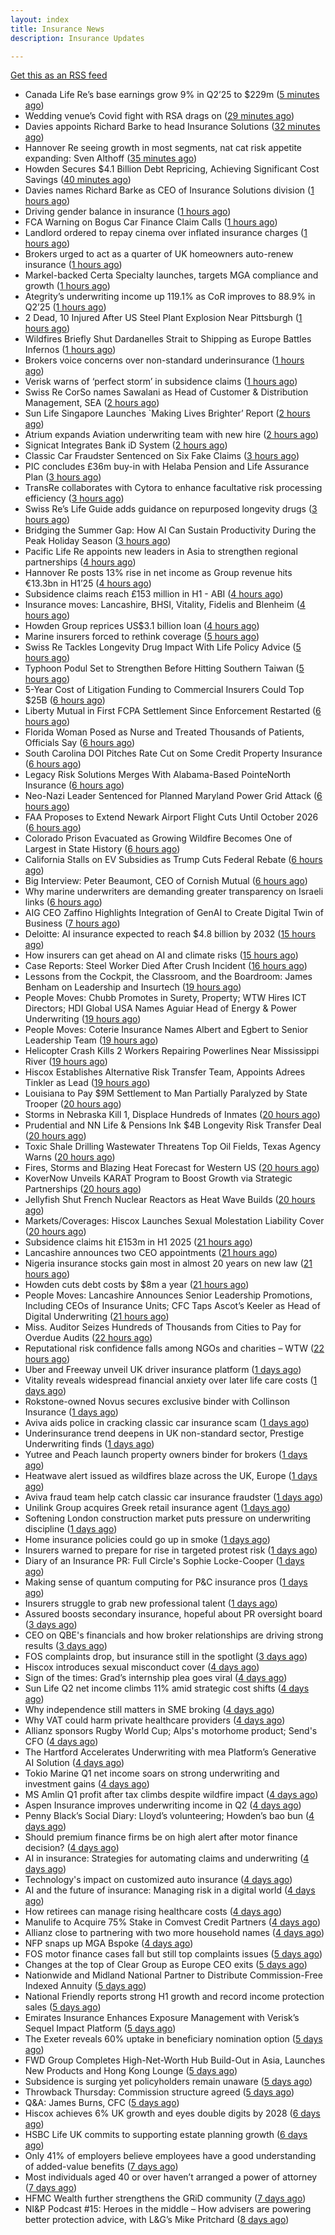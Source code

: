 ```yaml
---
layout: index
title: Insurance News
description: Insurance Updates

---
```


[Get this as an RSS feed](/insurance.rss)

<!-- news_marker starts -->
- Canada Life Re’s base earnings grow 9% in Q2’25 to $229m ([5 minutes ago](https://www.reinsurancene.ws/canada-life-res-base-earnings-grow-9-in-q225-to-229m/))
- Wedding venue’s Covid fight with RSA drags on ([29 minutes ago](https://www.postonline.co.uk/commercial/7958873/wedding-venue%E2%80%99s-covid-fight-with-rsa-drags-on))
- Davies appoints Richard Barke to head Insurance Solutions ([32 minutes ago](https://www.insurancebusinessmag.com/uk/news/breaking-news/davies-appoints-richard-barke-to-head-insurance-solutions-545841.aspx))
- Hannover Re seeing growth in most segments, nat cat risk appetite expanding: Sven Althoff ([35 minutes ago](https://www.reinsurancene.ws/hannover-re-seeing-growth-in-most-segments-nat-cat-risk-appetite-expanding-sven-althoff/))
- Howden Secures $4.1 Billion Debt Repricing, Achieving Significant Cost Savings ([40 minutes ago](https://www.insurtechinsights.com/howden-secures-4-1-billion-debt-repricing-achieving-significant-cost-savings/))
- Davies names Richard Barke as CEO of Insurance Solutions division ([1 hours ago](https://www.reinsurancene.ws/davies-names-richard-barke-as-ceo-of-insurance-solutions-division/))
- Driving gender balance in insurance ([1 hours ago](https://www.insurancebusinessmag.com/uk/news/breaking-news/driving-gender-balance-in-insurance-545839.aspx))
- FCA Warning on Bogus Car Finance Claim Calls ([1 hours ago](https://insurance-edge.net/2025/08/12/fca-warning-on-bogus-car-finance-claim-calls/))
- Landlord ordered to repay cinema over inflated insurance charges ([1 hours ago](https://www.insurancebusinessmag.com/uk/news/legal-insights/landlord-ordered-to-repay-cinema-over-inflated-insurance-charges-545828.aspx))
- Brokers urged to act as a quarter of UK homeowners auto-renew insurance ([1 hours ago](https://www.insurancebusinessmag.com/uk/news/property-insurance/brokers-urged-to-act-as-a-quarter-of-uk-homeowners-autorenew-insurance-545833.aspx))
- Markel-backed Certa Specialty launches, targets MGA compliance and growth ([1 hours ago](https://www.insurancebusinessmag.com/uk/news/breaking-news/markelbacked-certa-specialty-launches-targets-mga-compliance-and-growth-545826.aspx))
- Ategrity’s underwriting income up 119.1% as CoR improves to 88.9% in Q2’25 ([1 hours ago](https://www.reinsurancene.ws/ategritys-underwriting-income-up-119-1-as-cor-improves-to-88-9-in-q225/))
- 2 Dead, 10 Injured After US Steel Plant Explosion Near Pittsburgh ([1 hours ago](https://www.insurancejournal.com/news/east/2025/08/12/835339.htm))
- Wildfires Briefly Shut Dardanelles Strait to Shipping as Europe Battles Infernos ([1 hours ago](https://www.insurancejournal.com/news/international/2025/08/12/835363.htm))
- Brokers voice concerns over non-standard underinsurance ([1 hours ago](https://www.postonline.co.uk/broker/7958868/brokers-voice-concerns-over-non-standard-underinsurance))
- Verisk warns of ‘perfect storm’ in subsidence claims ([1 hours ago](https://www.postonline.co.uk/news/7958874/verisk-warns-of-%E2%80%98perfect-storm%E2%80%99-in-subsidence-claims))
- Swiss Re CorSo names Sawalani as Head of Customer & Distribution Management, SEA ([2 hours ago](https://www.reinsurancene.ws/swiss-re-corso-names-sawalani-as-head-of-customer-distribution-management-sea/))
- Sun Life Singapore Launches `Making Lives Brighter’ Report ([2 hours ago](https://insurance-edge.net/2025/08/12/sun-life-singapore-launches-making-lives-brighter-report/))
- Atrium expands Aviation underwriting team with new hire ([2 hours ago](https://www.reinsurancene.ws/atrium-expands-aviation-underwriting-team-with-new-hire/))
- Signicat Integrates Bank iD System ([2 hours ago](https://insurance-edge.net/2025/08/12/signicat-integrates-bank-id-system/))
- Classic Car Fraudster Sentenced on Six Fake Claims ([3 hours ago](https://insurance-edge.net/2025/08/12/classic-car-fraudster-sentenced-on-six-fake-claims/))
- PIC concludes £36m buy-in with Helaba Pension and Life Assurance Plan ([3 hours ago](https://www.reinsurancene.ws/pic-concludes-36m-buy-in-with-helaba-pension-and-life-assurance-plan/))
- TransRe collaborates with Cytora to enhance facultative risk processing efficiency ([3 hours ago](https://www.reinsurancene.ws/transre-collaborates-with-cytora-to-enhance-facultative-risk-processing-efficiency/))
- Swiss Re’s Life Guide adds guidance on repurposed longevity drugs ([3 hours ago](https://ifamagazine.com/swiss-res-life-guide-adds-guidance-on-repurposed-longevity-drugs/))
- Bridging the Summer Gap: How AI Can Sustain Productivity During the Peak Holiday Season ([3 hours ago](https://insurance-edge.net/2025/08/12/bridging-the-summer-gap-how-ai-can-sustain-productivity-during-the-peak-holiday-season/))
- Pacific Life Re appoints new leaders in Asia to strengthen regional partnerships ([4 hours ago](https://www.reinsurancene.ws/pacific-life-re-appoints-new-leaders-in-asia-to-strengthen-regional-partnerships/))
- Hannover Re posts 13% rise in net income as Group revenue hits €13.3bn in H1’25 ([4 hours ago](https://www.reinsurancene.ws/hannover-re-posts-13-rise-in-net-income-as-group-revenue-hits-e13-3bn-in-h125/))
- Subsidence claims reach £153 million in H1 - ABI ([4 hours ago](https://www.insurancebusinessmag.com/uk/news/catastrophe/subsidence-claims-reach-153-million-in-h1--abi-545817.aspx))
- Insurance moves: Lancashire, BHSI, Vitality, Fidelis and Blenheim ([4 hours ago](https://www.insurancebusinessmag.com/uk/news/breaking-news/insurance-moves-lancashire-bhsi-vitality-fidelis-and-blenheim-545816.aspx))
- Howden Group reprices US$3.1 billion loan ([4 hours ago](https://www.insurancebusinessmag.com/uk/news/breaking-news/howden-group-reprices-us3-1-billion-loan-545809.aspx))
- Marine insurers forced to rethink coverage ([5 hours ago](https://www.insurancebusinessmag.com/uk/news/marine/marine-insurers-forced-to-rethink-coverage-545808.aspx))
- Swiss Re Tackles Longevity Drug Impact With Life Policy Advice ([5 hours ago](https://www.insurancejournal.com/news/international/2025/08/12/835354.htm))
- Typhoon Podul Set to Strengthen Before Hitting Southern Taiwan ([5 hours ago](https://www.insurancejournal.com/news/international/2025/08/12/835350.htm))
- 5-Year Cost of Litigation Funding to Commercial Insurers Could Top $25B ([6 hours ago](https://www.insurancejournal.com/news/national/2025/08/12/835334.htm))
- Liberty Mutual in First FCPA Settlement Since Enforcement Restarted ([6 hours ago](https://www.insurancejournal.com/news/national/2025/08/12/835328.htm))
- Florida Woman Posed as Nurse and Treated Thousands of Patients, Officials Say ([6 hours ago](https://www.insurancejournal.com/news/southeast/2025/08/12/835185.htm))
- South Carolina DOI Pitches Rate Cut on Some Credit Property Insurance ([6 hours ago](https://www.insurancejournal.com/news/southeast/2025/08/12/835286.htm))
- Legacy Risk Solutions Merges With Alabama-Based PointeNorth Insurance ([6 hours ago](https://www.insurancejournal.com/news/southeast/2025/08/12/835221.htm))
- Neo-Nazi Leader Sentenced for Planned Maryland Power Grid Attack ([6 hours ago](https://www.insurancejournal.com/news/east/2025/08/12/835275.htm))
- FAA Proposes to Extend Newark Airport Flight Cuts Until October 2026 ([6 hours ago](https://www.insurancejournal.com/news/east/2025/08/12/835278.htm))
- Colorado Prison Evacuated as Growing Wildfire Becomes One of Largest in State History ([6 hours ago](https://www.insurancejournal.com/news/west/2025/08/12/835345.htm))
- California Stalls on EV Subsidies as Trump Cuts Federal Rebate ([6 hours ago](https://www.insurancejournal.com/news/west/2025/08/12/835324.htm))
- Big Interview: Peter Beaumont, CEO of Cornish Mutual ([6 hours ago](https://www.postonline.co.uk/commercial/7957996/big-interview-peter-beaumont-ceo-of-cornish-mutual))
- Why marine underwriters are demanding greater transparency on Israeli links ([6 hours ago](https://www.postonline.co.uk/lloyd%E2%80%99slondon/7958862/why-marine-underwriters-are-demanding-greater-transparency-on-israeli-links))
- AIG CEO Zaffino Highlights Integration of GenAI to Create Digital Twin of Business ([7 hours ago](https://www.insurancejournal.com/news/national/2025/08/12/835219.htm))
- Deloitte: AI insurance expected to reach $4.8 billion by 2032 ([15 hours ago](https://www.dig-in.com/news/deloitte-ai-insurance-expected-to-reach-4-8-billion-by-2032))
- How insurers can get ahead on AI and climate risks ([15 hours ago](https://www.dig-in.com/news/how-insurers-can-get-ahead-on-ai-and-climate-risks))
- Case Reports: Steel Worker Died After Crush Incident ([16 hours ago](https://insurance-edge.net/2025/08/11/case-reports-steel-worker-died-after-crush-incident/))
- Lessons from the Cockpit, the Classroom, and the Boardroom: James Benham on Leadership and Insurtech ([19 hours ago](https://www.insurtechinsights.com/lessons-from-the-cockpit-the-classroom-and-the-boardroom-james-benham-on-leadership-and-insurtech/))
- People Moves: Chubb Promotes in Surety, Property; WTW Hires ICT Directors; HDI Global USA Names Aguiar Head of Energy & Power Underwriting ([19 hours ago](https://www.insurancejournal.com/news/national/2025/08/11/835252.htm))
- People Moves: Coterie Insurance Names Albert and Egbert to Senior Leadership Team ([19 hours ago](https://www.insurancejournal.com/news/midwest/2025/08/11/835265.htm))
- Helicopter Crash Kills 2 Workers Repairing Powerlines Near Mississippi River ([19 hours ago](https://www.insurancejournal.com/news/midwest/2025/08/11/835246.htm))
- Hiscox Establishes Alternative Risk Transfer Team, Appoints Adrees Tinkler as Lead ([19 hours ago](https://www.insurtechinsights.com/hiscox-establishes-alternative-risk-transfer-team-appoints-adrees-tinkler-as-lead/))
- Louisiana to Pay $9M Settlement to Man Partially Paralyzed by State Trooper ([20 hours ago](https://www.insurancejournal.com/news/southcentral/2025/08/11/835242.htm))
- Storms in Nebraska Kill 1, Displace Hundreds of Inmates ([20 hours ago](https://www.insurancejournal.com/news/midwest/2025/08/11/835239.htm))
- Prudential and NN Life & Pensions Ink $4B Longevity Risk Transfer Deal ([20 hours ago](https://www.insurtechinsights.com/prudential-and-nn-life-pensions-ink-4b-longevity-risk-transfer-deal/))
- Toxic Shale Drilling Wastewater Threatens Top Oil Fields, Texas Agency Warns ([20 hours ago](https://www.insurancejournal.com/news/southcentral/2025/08/11/835233.htm))
- Fires, Storms and Blazing Heat Forecast for Western US ([20 hours ago](https://www.insurancejournal.com/news/west/2025/08/11/835229.htm))
- KoverNow Unveils KARAT Program to Boost Growth via Strategic Partnerships ([20 hours ago](https://www.insurtechinsights.com/kovernow-unveils-karat-program-to-boost-growth-via-strategic-partnerships/))
- Jellyfish Shut French Nuclear Reactors as Heat Wave Builds ([20 hours ago](https://www.insurancejournal.com/news/international/2025/08/11/835225.htm))
- Markets/Coverages: Hiscox Launches Sexual Molestation Liability Cover ([20 hours ago](https://www.insurancejournal.com/news/international/2025/08/11/835215.htm))
- Subsidence claims hit £153m in H1 2025 ([21 hours ago](https://www.postonline.co.uk/claims/7958872/subsidence-claims-hit-%C2%A3153m-in-h1-2025))
- Lancashire announces two CEO appointments ([21 hours ago](https://www.postonline.co.uk/lloyd%E2%80%99slondon/7958870/lancashire-announces-two-ceo-appointments))
- Nigeria insurance stocks gain most in almost 20 years on new law ([21 hours ago](https://www.dig-in.com/articles/nigeria-insurance-stocks-gain-most-20-years-on-new-law))
- Howden cuts debt costs by $8m a year ([21 hours ago](https://www.postonline.co.uk/news/7958871/howden-cuts-debt-costs-by-8m-a-year))
- People Moves: Lancashire Announces Senior Leadership Promotions, Including CEOs of Insurance Units; CFC Taps Ascot’s Keeler as Head of Digital Underwriting ([21 hours ago](https://www.insurancejournal.com/news/international/2025/08/11/835191.htm))
- Miss. Auditor Seizes Hundreds of Thousands from Cities to Pay for Overdue Audits ([22 hours ago](https://www.insurancejournal.com/news/southeast/2025/08/11/835181.htm))
- Reputational risk confidence falls among NGOs and charities – WTW ([22 hours ago](https://www.insurancebusinessmag.com/uk/news/non-profits/reputational-risk-confidence-falls-among-ngos-and-charities--wtw-545741.aspx))
- Uber and Freeway unveil UK driver insurance platform ([1 days ago](https://www.postonline.co.uk/personal/7958864/uber-and-freeway-unveil-uk-driver-insurance-platform))
- Vitality reveals widespread financial anxiety over later life care costs ([1 days ago](https://ifamagazine.com/vitality-reveals-widespread-financial-anxiety-over-later-life-care-costs/))
- Rokstone-owned Novus secures exclusive binder with Collinson Insurance ([1 days ago](https://www.insurancebusinessmag.com/uk/news/breaking-news/rokstoneowned-novus-secures-exclusive-binder-with-collinson-insurance-545690.aspx))
- Aviva aids police in cracking classic car insurance scam ([1 days ago](https://www.postonline.co.uk/claims/7958866/aviva-aids-police-in-cracking-classic-car-insurance-scam))
- Underinsurance trend deepens in UK non-standard sector, Prestige Underwriting finds ([1 days ago](https://www.insurancebusinessmag.com/uk/news/breaking-news/underinsurance-trend-deepens-in-uk-nonstandard-sector-prestige-underwriting-finds-545681.aspx))
- Yutree and Peach launch property owners binder for brokers ([1 days ago](https://www.insurancebusinessmag.com/uk/news/property-insurance/yutree-and-peach-launch-property-owners-binder-for-brokers-545680.aspx))
- Heatwave alert issued as wildfires blaze across the UK, Europe ([1 days ago](https://www.insurancebusinessmag.com/uk/news/catastrophe/heatwave-alert-issued-as-wildfires-blaze-across-the-uk-europe-545668.aspx))
- Aviva fraud team help catch classic car insurance fraudster ([1 days ago](https://www.insurancebusinessmag.com/uk/news/auto-motor/aviva-fraud-team-help-catch-classic-car-insurance-fraudster-545667.aspx))
- Unilink Group acquires Greek retail insurance agent ([1 days ago](https://www.insurancebusinessmag.com/uk/news/breaking-news/unilink-group-acquires-greek-retail-insurance-agent-545666.aspx))
- Softening London construction market puts pressure on underwriting discipline ([1 days ago](https://www.insurancebusinessmag.com/uk/news/construction-engineering/softening-london-construction-market-puts-pressure-on-underwriting-discipline-545665.aspx))
- Home insurance policies could go up in smoke ([1 days ago](https://www.insurancebusinessmag.com/uk/news/property-insurance/home-insurance-policies-could-go-up-in-smoke-545663.aspx))
- Insurers warned to prepare for rise in targeted protest risk ([1 days ago](https://www.postonline.co.uk/risk-management/7958207/insurers-warned-to-prepare-for-rise-in-targeted-protest-risk))
- Diary of an Insurance PR: Full Circle's Sophie Locke-Cooper ([1 days ago](https://www.postonline.co.uk/people/7957975/diary-of-an-insurance-pr-full-circles-sophie-locke-cooper))
- Making sense of quantum computing for P&C insurance pros ([1 days ago](https://www.dig-in.com/opinion/making-sense-of-quantum-computing-for-p-c-insurance-pros))
- Insurers struggle to grab new professional talent ([1 days ago](https://www.dig-in.com/news/insurers-struggle-to-grab-new-professional-talent))
- Assured boosts secondary insurance, hopeful about PR oversight board ([3 days ago](https://www.dig-in.com/news/assured-boosts-secondary-insurance-hopeful-about-pr-oversight-board))
- CEO on QBE's financials and how broker relationships are driving strong results ([3 days ago](https://www.insurancebusinessmag.com/uk/news/breaking-news/ceo-on-qbes-financials-and-how-broker-relationships-are-driving-strong-results-545610.aspx))
- FOS complaints drop, but insurance still in the spotlight ([3 days ago](https://www.insurancebusinessmag.com/uk/news/breaking-news/fos-complaints-drop-but-insurance-still-in-the-spotlight-545600.aspx))
- Hiscox introduces sexual misconduct cover ([4 days ago](https://www.postonline.co.uk/commercial/7958861/hiscox-introduces-sexual-misconduct-cover))
- Sign of the times: Grad’s internship plea goes viral ([4 days ago](https://www.postonline.co.uk/news/7958858/sign-of-the-times-grad%E2%80%99s-internship-plea-goes-viral))
- Sun Life Q2 net income climbs 11% amid strategic cost shifts ([4 days ago](https://www.insurancebusinessmag.com/uk/news/breaking-news/sun-life-q2-net-income-climbs-11-amid-strategic-cost-shifts-545533.aspx))
- Why independence still matters in SME broking ([4 days ago](https://www.insurancebusinessmag.com/uk/news/breaking-news/why-independence-still-matters-in-sme-broking-545531.aspx))
- Why VAT could harm private healthcare providers ([4 days ago](https://ifamagazine.com/why-vat-could-harm-private-healthcare-providers/))
- Allianz sponsors Rugby World Cup; Alps's motorhome product; Send's CFO ([4 days ago](https://www.postonline.co.uk/news/7958853/allianz-sponsors-rugby-world-cup-alpss-motorhome-product-sends-cfo))
- The Hartford Accelerates Underwriting with mea Platform’s Generative AI Solution ([4 days ago](https://www.insurtechinsights.com/the-hartford-accelerates-underwriting-with-mea-platforms-generative-ai-solution/))
- Tokio Marine Q1 net income soars on strong underwriting and investment gains ([4 days ago](https://www.insurancebusinessmag.com/uk/news/breaking-news/tokio-marine-q1-net-income-soars-on-strong-underwriting-and-investment-gains-545506.aspx))
- MS Amlin Q1 profit after tax climbs despite wildfire impact ([4 days ago](https://www.insurancebusinessmag.com/uk/news/breaking-news/ms-amlin-q1-profit-after-tax-climbs-despite-wildfire-impact-545503.aspx))
- Aspen Insurance improves underwriting income in Q2 ([4 days ago](https://www.insurancebusinessmag.com/uk/news/breaking-news/aspen-insurance-improves-underwriting-income-in-q2-545500.aspx))
- Penny Black’s Social Diary: Lloyd’s volunteering; Howden’s bao bun ([4 days ago](https://www.postonline.co.uk/people/7958082/penny-black%E2%80%99s-social-diary-lloyd%E2%80%99s-volunteering-howden%E2%80%99s-bao-bun))
- Should premium finance firms be on high alert after motor finance decision? ([4 days ago](https://www.postonline.co.uk/regulation/7958311/should-premium-finance-firms-be-on-high-alert-after-motor-finance-decision))
- AI in insurance: Strategies for automating claims and underwriting ([4 days ago](https://www.dig-in.com/opinion/strategies-for-automating-claims-and-underwriting-with-ai))
- Technology's impact on customized auto insurance ([4 days ago](https://www.dig-in.com/opinion/how-telematics-will-customize-auto-insurance))
- AI and the future of insurance: Managing risk in a digital world ([4 days ago](https://www.dig-in.com/opinion/using-ai-to-manage-risk-in-a-digital-world))
- How retirees can manage rising healthcare costs ([4 days ago](https://www.dig-in.com/news/fidelity-retiree-health-care-costs-on-the-rise))
- Manulife to Acquire 75% Stake in Comvest Credit Partners ([4 days ago](https://www.insurtechinsights.com/manulife-to-acquire-75-stake-in-comvest-credit-partners/))
- Allianz close to partnering with two more household names ([4 days ago](https://www.postonline.co.uk/news/7958857/allianz-close-to-partnering-with-two-more-household-names))
- NFP snaps up MGA Bspoke ([4 days ago](https://www.postonline.co.uk/news/7958856/nfp-snaps-up-mga-bspoke))
- FOS motor finance cases fall but still top complaints issues ([5 days ago](https://www.postonline.co.uk/personal/7958855/fos-motor-finance-cases-fall-but-still-top-complaints-issues))
- Changes at the top of Clear Group as Europe CEO exits ([5 days ago](https://www.postonline.co.uk/news/7958854/changes-at-the-top-of-clear-group-as-europe-ceo-exits))
- Nationwide and Midland National Partner to Distribute Commission-Free Indexed Annuity ([5 days ago](https://www.insurtechinsights.com/nationwide-and-midland-national-partner-to-distribute-commission-free-indexed-annuity/))
- National Friendly reports strong H1 growth and record income protection sales ([5 days ago](https://ifamagazine.com/national-friendly-reports-strong-h1-growth-and-record-income-protection-sales/))
- Emirates Insurance Enhances Exposure Management with Verisk’s Sequel Impact Platform ([5 days ago](https://www.insurtechinsights.com/emirates-insurance-enhances-exposure-management-with-verisks-sequel-impact-platform/))
- The Exeter reveals 60% uptake in beneficiary nomination option ([5 days ago](https://ifamagazine.com/the-exeter-reveals-60-uptake-in-beneficiary-nomination-option/))
- FWD Group Completes High-Net-Worth Hub Build-Out in Asia, Launches New Products and Hong Kong Lounge ([5 days ago](https://www.insurtechinsights.com/fwd-group-completes-high-net-worth-hub-build-out-in-asia-launches-new-products-and-hong-kong-lounge/))
- Subsidence is surging yet policyholders remain unaware ([5 days ago](https://www.postonline.co.uk/claims/7958244/subsidence-is-surging-yet-policyholders-remain-unaware))
- Throwback Thursday: Commission structure agreed ([5 days ago](https://www.postonline.co.uk/broker/7956760/throwback-thursday-commission-structure-agreed))
- Q&A: James Burns, CFC ([5 days ago](https://www.postonline.co.uk/technology/7957874/qa-james-burns-cfc))
- Hiscox achieves 6% UK growth and eyes double digits by 2028 ([6 days ago](https://www.postonline.co.uk/commercial/7958852/hiscox-achieves-6-uk-growth-and-eyes-double-digits-by-2028))
- HSBC Life UK commits to supporting estate planning growth ([6 days ago](https://ifamagazine.com/hsbc-life-uk-commits-to-supporting-estate-planning-growth/))
- Only 41% of employers believe employees have a good understanding of added-value benefits ([7 days ago](https://ifamagazine.com/only-41-of-employers-believe-employees-have-a-good-understanding-of-added-value-benefits/))
- Most individuals aged 40 or over haven’t arranged a power of attorney ([7 days ago](https://ifamagazine.com/most-individuals-aged-40-or-over-havent-arranged-a-power-of-attorney/))
- HFMC Wealth further strengthens the GRiD community ([7 days ago](https://ifamagazine.com/hfmc-wealth-further-strengthens-the-grid-community/))
- NI&P Podcast #15: Heroes in the middle – How advisers are powering better protection advice, with L&G’s Mike Pritchard ([8 days ago](https://ifamagazine.com/nip-podcast-15-heroes-in-the-middle-how-advisers-are-powering-better-protection-advice-with-lgs-mike-pritchard/))

<!-- news_marker ends -->